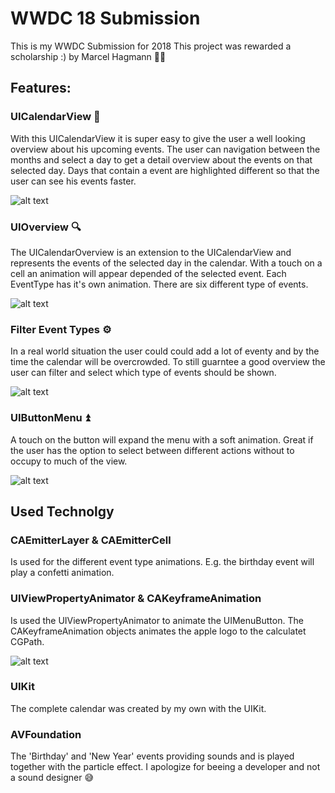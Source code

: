 # WWDC 18 Submission

This is my WWDC Submission for 2018 This project was rewarded a scholarship :)
by Marcel Hagmann 👨‍💻



## Features:

### UICalendarView 📅
With this UICalendarView it is super easy to give the user a well looking overview about his upcoming events. The user can navigation between the months and select a day to get a detail overview about the events on that selected day. Days that contain a event are highlighted different so that the user can see his events faster.

![alt text](http://marcelhagmann.de/wp-content/uploads/2018/05/info_uicalendarview.gif "Preview")



### UIOverview 🔍
The UICalendarOverview is an extension to the UICalendarView and represents the events of the selected day in the calendar. With a touch on a cell an animation will appear depended of the selected event. Each EventType has it's own animation. There are six different type of events.

![alt text](http://marcelhagmann.de/wp-content/uploads/2018/05/info_uicalendardayoverviewtableviewcell.png "Preview")

### Filter Event Types ⚙️
In a real world situation the user could could add a lot of eventy and by the time the calendar will be overcrowded. To still guarntee a good overview the user can filter and select which type of events should be shown.

![alt text](http://marcelhagmann.de/wp-content/uploads/2018/05/info_filter.gif "Preview")

### UIButtonMenu ⏫
A touch on the button will expand the menu with a soft animation. Great if the user has the option to select between different actions without to occupy to much of the view.

![alt text](http://marcelhagmann.de/wp-content/uploads/2018/05/info_menubutton.gif "Preview")



## Used Technolgy

### CAEmitterLayer & CAEmitterCell
Is used for the different event type animations. E.g. the birthday event will play a confetti animation.

### UIViewPropertyAnimator & CAKeyframeAnimation
Is used the UIViewPropertyAnimator to animate the UIMenuButton. The CAKeyframeAnimation objects animates the apple logo to the calculatet CGPath.


![alt text](http://marcelhagmann.de/wp-content/uploads/2018/05/info_jumpingintro.gif "Preview")


### UIKit
The complete calendar was created by my own with the UIKit.

### AVFoundation
The 'Birthday' and 'New Year' events providing sounds and is played together with the particle effect. I apologize for beeing a developer and not a sound designer 😅


